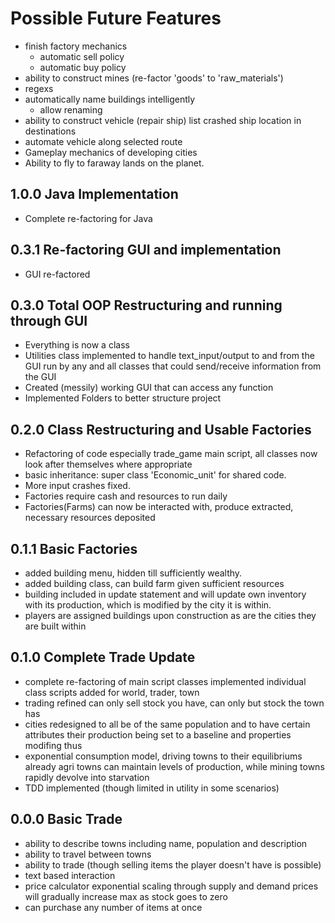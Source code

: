# Possible Future Features
- finish factory mechanics
    - automatic sell policy
    - automatic buy policy
- ability to construct mines (re-factor 'goods' to 'raw_materials')
- regexs
- automatically name buildings intelligently
    - allow renaming
- ability to construct vehicle (repair ship)
    list crashed ship location in destinations
- automate vehicle along selected route
- Gameplay mechanics of developing cities
- Ability to fly to faraway lands on the planet.



## 1.0.0 Java Implementation
- Complete re-factoring for Java

## 0.3.1 Re-factoring GUI and implementation
- GUI re-factored


## 0.3.0 Total OOP Restructuring and running through GUI
- Everything is now a class
- Utilities class implemented to handle text_input/output to and from the GUI
    run by any and all classes that could send/receive information from the GUI
- Created (messily) working GUI that can access any function
- Implemented Folders to better structure project


## 0.2.0 Class Restructuring and Usable Factories
- Refactoring of code especially trade_game main script, all classes now look 
    after themselves where appropriate
- basic inheritance: super class 'Economic_unit' for shared code.
- More input crashes fixed.
- Factories require cash and resources to run daily
- Factories(Farms) can now be interacted with, produce extracted, necessary 
    resources deposited


## 0.1.1 Basic Factories
- added building menu, hidden till sufficiently wealthy.
- added building class, can build farm given sufficient resources
- building included in update statement and will update own inventory with 
    its production, which is modified by the city it is within.
- players are assigned buildings upon construction as are the cities they are
    built within


## 0.1.0 Complete Trade Update
- complete re-factoring of main script
    classes implemented
    individual class scripts added for world, trader, town
- trading refined can only sell stock you have, can only but stock the town has
- cities redesigned to all be of the same population and to have certain attributes
    their production being set to a baseline and properties modifing thus
- exponential consumption model, driving towns to their equilibriums
    already agri towns can maintain levels of production, while mining towns
    rapidly devolve into starvation
- TDD implemented (though limited in utility in some scenarios)


## 0.0.0 Basic Trade
- ability to describe towns including name, population and description
- ability to travel between towns
- ability to trade (though selling items the player doesn't have is possible)
- text based interaction
- price calculator exponential scaling through supply and demand
    prices will gradually increase max as stock goes to zero
- can purchase any number of items at once